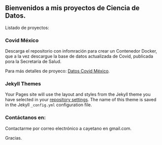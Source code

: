 ## Bienvenidos a mis proyectos de Ciencia de Datos.

Listado de proyectos:

### Covid México 

Descarga el repositorio con infomración para crear un Contenedor Docker, que a la vez descargue la base de datos actualizada de Covid, publicada pora la Secretaría de Salud.

Para más detalles de proyeco:  [Datos Covid México](https://github.com/cayetanob/covid-mexico).



### Jekyll Themes

Your Pages site will use the layout and styles from the Jekyll theme you have selected in your [repository settings](https://github.com/cayetanob/cayetanob.GitHub.io/settings/pages). The name of this theme is saved in the Jekyll `_config.yml` configuration file.

### Contáctanos en:

Contactarme por correo electrónico a  cayetano en gmail.com.


Gracias.
